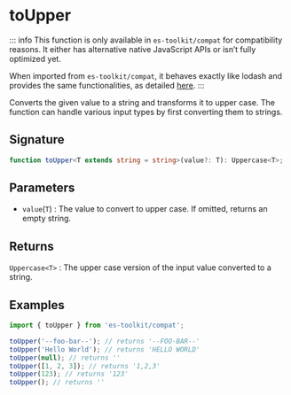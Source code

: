 # toUpper

::: info
This function is only available in `es-toolkit/compat` for compatibility reasons. It either has alternative native JavaScript APIs or isn’t fully optimized yet.

When imported from `es-toolkit/compat`, it behaves exactly like lodash and provides the same functionalities, as detailed [here](../../../compatibility.md).
:::

Converts the given value to a string and transforms it to upper case. The function can handle various input types by first converting them to strings.

## Signature

```typescript
function toUpper<T extends string = string>(value?: T): Uppercase<T>;
```

## Parameters

- `value`(`T`) : The value to convert to upper case. If omitted, returns an empty string.

## Returns

`Uppercase<T>` : The upper case version of the input value converted to a string.

## Examples

```typescript
import { toUpper } from 'es-toolkit/compat';

toUpper('--foo-bar--'); // returns '--FOO-BAR--'
toUpper('Hello World'); // returns 'HELLO WORLD'
toUpper(null); // returns ''
toUpper([1, 2, 3]); // returns '1,2,3'
toUpper(123); // returns '123'
toUpper(); // returns ''
```
